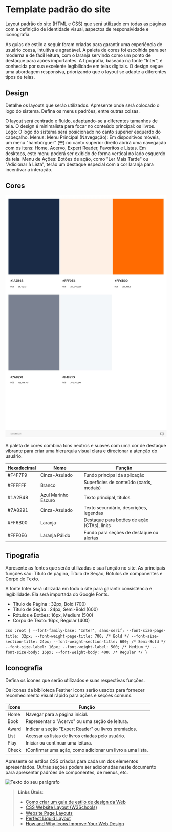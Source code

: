 # Template padrão do site

Layout padrão do site (HTML e CSS) que será utilizado em todas as páginas com a definição de identidade visual, aspectos de responsividade e iconografia.

As guias de estilo a seguir foram criadas para garantir uma experiência de usuário coesa, intuitiva e agradável. A paleta de cores foi escolhida para ser moderna e de fácil leitura, com o laranja servindo como um ponto de destaque para ações importantes. A tipografia, baseada na fonte "Inter", é conhecida por sua excelente legibilidade em telas digitais. O design segue uma abordagem responsiva, priorizando que o layout se adapte a diferentes tipos de telas.

## Design

Detalhe os layouts que serão utilizados. Apresente onde será colocado o logo do sistema. Defina os menus padrões, entre outras coisas.

O layout será centrado e fluido, adaptando-se a diferentes tamanhos de tela. O design é minimalista para focar no conteúdo principal: os livros.
Logo: O logo do sistema será posicionado no canto superior esquerdo do cabeçalho.
Menus:
Menu Principal (Navegação): Em dispositivos móveis, um menu "hambúrguer" (☰) no canto superior direito abrirá uma navegação com os itens: Home, Acervo, Expert Reader, Favoritos e Listas. Em desktops, este menu poderá ser exibido de forma vertical no lado esquerdo da tela.
Menu de Ações: Botões de ação, como "Ler Mais Tarde" ou "Adicionar à Lista", terão um destaque especial com a cor laranja para incentivar a interação.


## Cores

![Texto alternativo](img/Cartela_de_cores_id.jpeg)

A paleta de cores combina tons neutros e suaves com uma cor de destaque vibrante para criar uma hierarquia visual clara e direcionar a atenção do usuário.

| **Hexadecimal** | **Nome** | **Função** |
|-------|---------------------|--------------------------------------------|
|#F4F7F9| Cinza-Azulado       | Fundo principal da aplicação               |
|#FFFFFF| Branco              | Superfícies de conteúdo (cards, modais)    |
|#1A2B48| Azul Marinho Escuro | Texto principal, títulos                   |
|#7A8291| Cinza-Azulado       | Texto secundário, descrições, legendas     |
|#FF6B00| Laranja	            | Destaque para botões de ação (CTAs), links |
|#FFF0E6| Laranja Pálido      | Fundo para seções de destaque ou alertas   |

## Tipografia

Apresente as fontes que serão utilizadas e sua função no site. As principais funções são: Título de página, Título de Seção, Rótulos de componentes e Corpo de Texto.

A fonte Inter será utilizada em todo o site para garantir consistência e legibilidade. Ela será importada do Google Fonts.
- Título de Página : 32px, Bold (700)
- Título de Seção : 24px, Semi-Bold (600)
- Rótulos e Botões: 16px, Medium (500)
- Corpo de Texto: 16px, Regular (400)

```css :root { --font-family-base: 'Inter', sans-serif; --font-size-page-title: 32px; --font-weight-page-title: 700; /* Bold */ --font-size-section-title: 24px; --font-weight-section-title: 600; /* Semi-Bold */ --font-size-label: 16px; --font-weight-label: 500; /* Medium */ --font-size-body: 16px; --font-weight-body: 400; /* Regular */ } ```

## Iconografia

Defina os ícones que serão utilizados e suas respectivas funções.

Os ícones da biblioteca Feather Icons serão usados para fornecer reconhecimento visual rápido para ações e seções comuns.

| **Ícone**	 | **Função** |
|--------|----------------------------------------------------------|
| Home	 | Navegar para a página inicial.                           |
| Book	 | Representar o "Acervo" ou uma seção de leitura.          |
| Award	 | Indicar a seção "Expert Reader" ou livros premiados.     |
| List	 | Acessar as listas de livros criadas pelo usuário.        |
| Play	 | Iniciar ou continuar uma leitura.                        |
| Check	 | tConfirmar uma ação, como adicionar um livro a uma lista.|

Apresente os estilos CSS criados para cada um dos elementos apresentados.
Outras seções podem ser adicionadas neste documento para apresentar padrões de componentes, de menus, etc.


<img width="1019" height="717" alt="Texto do seu parágrafo" src="https://github.com/user-attachments/assets/b0db30cf-fe0f-4972-9fe6-cb59a1228a46" />




> **Links Úteis**:
>
> -  [Como criar um guia de estilo de design da Web](https://edrodrigues.com.br/blog/como-criar-um-guia-de-estilo-de-design-da-web/#)
> - [CSS Website Layout (W3Schools)](https://www.w3schools.com/css/css_website_layout.asp)
> - [Website Page Layouts](http://www.cellbiol.com/bioinformatics_web_development/chapter-3-your-first-web-page-learning-html-and-css/website-page-layouts/)
> - [Perfect Liquid Layout](https://matthewjamestaylor.com/perfect-liquid-layouts)
> - [How and Why Icons Improve Your Web Design](https://usabilla.com/blog/how-and-why-icons-improve-you-web-design/)
